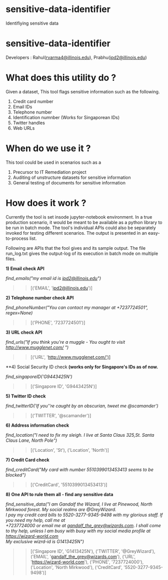 # sensitive-data-identifier
Identifiying sensitive data

# sensitive-data-identifier
Developers : Rahul(rvarma4@illinois.edu), Prabhu(ipd2@illinois.edu) 

# What does this utility do ?
Given a dataset, This tool flags sensitive information such as the following.
1) Credit card number
2) Email IDs
3) Telephone number
4) Identification numnber (Works for Singaporean IDs)
5) Twitter handles
6) Web URLs


# When do we use it ?
This tool could be used in scenarios such as a

1) Precursor to IT Remediation project
2) Auditing of unstructure datasets for sensitive information
3) General testing of documents for sensitive information

# How does it work ?

Currently the tool is set insode jupyter-notebook environment. In a true production scenario, it would be meant to be available as a python library to be run in batch mode. The tool's individual APIs could also be separately invoked for testing different scenarios. The output is presented in an easy-to-process list.

Following are APIs that the fool gives and its sample output.
The file run_log.txt gives the output-log of its execution in batch mode on multiple files.

**1) Email check API**

_find_emails("my email id is ipd2@illinois.edu")_

>> [('EMAIL', 'ipd2@illinois.edu')]

**2) Telephone number check API**

_find_phoneNumber("You can contact my manager at +7237724501", regex=None)_

>>[('PHONE', '7237724501')]

**3) URL check API**

_find_urls("If you think you're a muggle - You ought to visit http://www.mugglenet.com/ ")_

>>[('URL', 'http://www.mugglenet.com/')]


**4) Social Security ID check **(works only for Singapore's IDs as of now.**

_find_singaporeID('G9443425N')_

>>[('Singapore ID', 'G9443425N')]


**5) Twitter ID check**

_find_twitterID('If you''re caught by an obscurian, tweet me @scamander')_

>>[('TWITTER', '@scamander')]

**6) Address information check**

_find_location("I need to fix my sleigh. I live at Santa Claus 325,St. Santa Claus Lane, North Pole")_

>>[('Location', 'St'), ('Location', 'North')]


**7) Credit Card check**

_find_creditCard("My card with number 5510399013453413 seems to be blocked")_

>>[('CreditCard', '5510399013453413')]


**8) One API to rule them all - find any sensitive data**


_find_sensitive_data("I am Gandalf the Wizard, I live at Pinewood, North Mirkwood forest. My social realms are @GreyWizard. \
                    I pay my credit card bills to 5520-3277-9345-9498 with my glorious staff. If you need my help, call me at \
                    +7237724000 or email me at gandalf_the_grey@wizards.com. I shall come to thy help, unless I am busy with busy with my social media profile at https://wizard-world.com \
                    My exclusive wizrd-id is G1413425N")_
                    
                    
>>[('Singapore ID', 'G1413425N'),
>>('TWITTER', '@GreyWizard'),
>>('EMAIL', 'gandalf_the_grey@wizards.com'),
>>('URL', 'https://wizard-world.com'),
>>('PHONE', '7237724000'),
>>('Location', 'North Mirkwood'),
>>('CreditCard', '5520-3277-9345-9498')]

